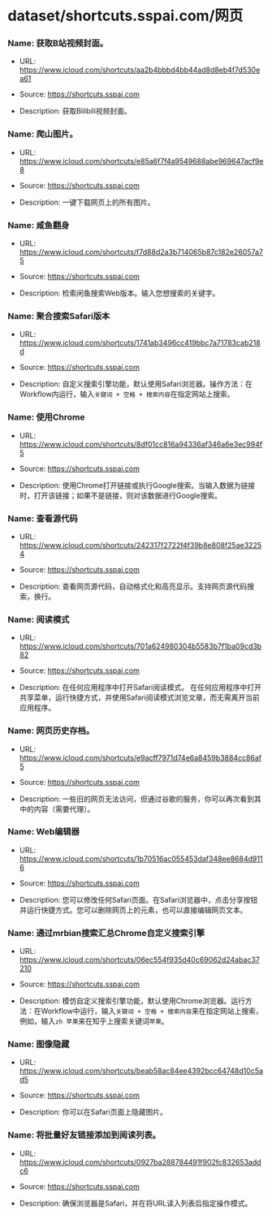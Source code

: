 # dataset/shortcuts.sspai.com/网页

### Name: 获取B站视频封面。

- URL: https://www.icloud.com/shortcuts/aa2b4bbbd4bb44ad8d8eb4f7d530ea61

- Source: https://shortcuts.sspai.com

- Description: 获取Bilibili视频封面。

### Name: 爬山图片。

- URL: https://www.icloud.com/shortcuts/e85a6f7f4a9549688abe969647acf9e8

- Source: https://shortcuts.sspai.com

- Description: 一键下载网页上的所有图片。

### Name: 咸鱼翻身

- URL: https://www.icloud.com/shortcuts/f7d88d2a3b714065b87c182e26057a75

- Source: https://shortcuts.sspai.com

- Description: 检索闲鱼搜索Web版本。输入您想搜索的关键字。

### Name: 聚合搜索Safari版本

- URL: https://www.icloud.com/shortcuts/1741ab3496cc419bbc7a71783cab218d

- Source: https://shortcuts.sspai.com

- Description: 自定义搜索引擎功能，默认使用Safari浏览器。操作方法：在Workflow内运行，输入`关键词 + 空格 + 搜索内容`在指定网站上搜索。

### Name: 使用Chrome

- URL: https://www.icloud.com/shortcuts/8df01cc816a94336af346a6e3ec994f5

- Source: https://shortcuts.sspai.com

- Description: 使用Chrome打开链接或执行Google搜索。当输入数据为链接时，打开该链接；如果不是链接，则对该数据进行Google搜索。

### Name: 查看源代码

- URL: https://www.icloud.com/shortcuts/242317f2722f4f39b8e808f25ae32254

- Source: https://shortcuts.sspai.com

- Description: 查看网页源代码，自动格式化和高亮显示。支持网页源代码搜索，换行。

### Name: 阅读模式

- URL: https://www.icloud.com/shortcuts/701a624980304b5583b7f1ba09cd3b82

- Source: https://shortcuts.sspai.com

- Description: 在任何应用程序中打开Safari阅读模式。 在任何应用程序中打开共享菜单，运行快捷方式，并使用Safari阅读模式浏览文章，而无需离开当前应用程序。

### Name: 网页历史存档。

- URL: https://www.icloud.com/shortcuts/e9acff7971d74e6a8459b3884cc86af5

- Source: https://shortcuts.sspai.com

- Description: 一些旧的网页无法访问，但通过谷歌的服务，你可以再次看到其中的内容（需要代理）。

### Name: Web编辑器

- URL: https://www.icloud.com/shortcuts/1b70516ac055453daf348ee8684d9116

- Source: https://shortcuts.sspai.com

- Description: 您可以修改任何Safari页面。在Safari浏览器中，点击分享按钮并运行快捷方式。您可以删除网页上的元素，也可以直接编辑网页文本。

### Name: 通过mrbian搜索汇总Chrome自定义搜索引擎

- URL: https://www.icloud.com/shortcuts/06ec554f935d40c69062d24abac37210

- Source: https://shortcuts.sspai.com

- Description: 模仿自定义搜索引擎功能，默认使用Chrome浏览器。运行方法：在Workflow中运行，输入`关键词 + 空格 + 搜索内容`来在指定网站上搜索，例如，输入`zh 苹果`来在知乎上搜索关键词`苹果`。

### Name: 图像隐藏

- URL: https://www.icloud.com/shortcuts/beab58ac84ee4392bcc64748d10c5ad5

- Source: https://shortcuts.sspai.com

- Description: 你可以在Safari页面上隐藏图片。

### Name: 将批量好友链接添加到阅读列表。

- URL: https://www.icloud.com/shortcuts/0927ba288784491f902fc832653addc6

- Source: https://shortcuts.sspai.com

- Description: 确保浏览器是Safari，并在将URL读入列表后指定操作模式。

